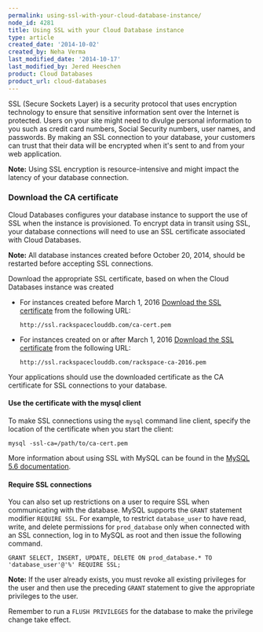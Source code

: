 ```yaml
---
permalink: using-ssl-with-your-cloud-database-instance/
node_id: 4281
title: Using SSL with your Cloud Database instance
type: article
created_date: '2014-10-02'
created_by: Neha Verma
last_modified_date: '2014-10-17'
last_modified_by: Jered Heeschen
product: Cloud Databases
product_url: cloud-databases
---
```


SSL (Secure Sockets Layer) is a security protocol that uses encryption
technology to ensure that sensitive information sent over the Internet
is protected. Users on your site might need to divulge personal
information to you such as credit card numbers, Social Security numbers,
user names, and passwords. By making an SSL connection to your database,
your customers can trust that their data will be encrypted when it's
sent to and from your web application.

**Note:** Using SSL encryption is resource-intensive and might impact
the latency of your database connection.

### Download the CA certificate

Cloud Databases configures your database instance to support the use of
SSL when the instance is provisioned. To encrypt data in transit using
SSL, your database connections will need to use an SSL certificate
associated with Cloud Databases.

**Note:** All database instances created before October 20, 2014, should
be restarted before accepting SSL connections.

Download the appropriate SSL certificate, based on when the Cloud Databases instance was created

-   For instances created before March 1, 2016 [Download the SSL
certificate](http://ssl.rackspaceclouddb.com/ca-cert.pem) from the
following URL:

    `http://ssl.rackspaceclouddb.com/ca-cert.pem`
    
-   For instances created on or after March 1, 2016 [Download the SSL
certificate](http://ssl.rackspaceclouddb.com/rackspace-ca-2016.pem) from the
following URL:

    `http://ssl.rackspaceclouddb.com/rackspace-ca-2016.pem`

Your applications should use the downloaded certificate as the CA
certificate for SSL connections to your database.

#### Use the certificate with the mysql client

To make SSL connections using the `mysql` command line client, specify
the location of the certificate when you start the client:

    mysql -ssl-ca=/path/to/ca-cert.pem

More information about using SSL with MySQL can be found in the [MySQL
5.6
documentation](http://dev.mysql.com/doc/refman/5.6/en/using-ssl-connections.html).

#### Require SSL connections

You can also set up restrictions on a user to require SSL when
communicating with the database. MySQL supports the `GRANT` statement
modifier `REQUIRE SSL`. For example, to restrict `database_user` to have
read, write, and delete permissions for `prod_database` only when
connected with an SSL connection, log in to MySQL as root and then issue
the following command.

    GRANT SELECT, INSERT, UPDATE, DELETE ON prod_database.* TO 'database_user'@'%' REQUIRE SSL;

**Note:** If the user already exists, you must revoke all existing
privileges for the user and then use the preceding `GRANT` statement to
give the appropriate privileges to the user.

Remember to run a `FLUSH PRIVILEGES` for the database to make the
privilege change take effect.
